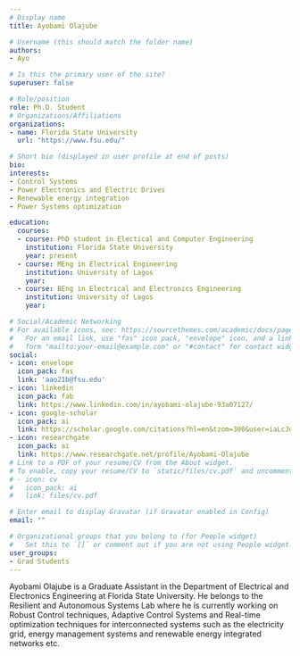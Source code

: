 ```yaml
---
# Display name
title: Ayobami Olajube

# Username (this should match the folder name)
authors:
- Ayo

# Is this the primary user of the site?
superuser: false

# Role/position
role: Ph.D. Student
# Organizations/Affiliations
organizations:
- name: Florida State University
  url: "https://www.fsu.edu/"

# Short bio (displayed in user profile at end of posts)
bio: 
interests:
- Control Systems
- Power Electronics and Electric Drives
- Renewable energy integration
- Power Systems optimization

education:
  courses:
  - course: PhD student in Electical and Computer Engineering
    institution: Florida State University
    year: present
  - course: MEng in Electrical Engineering 
    institution: University of Lagos
    year: 
  - course: BEng in Electrical and Electronics Engineering
    institution: University of Lagos
    year: 

# Social/Academic Networking
# For available icons, see: https://sourcethemes.com/academic/docs/page-builder/#icons
#   For an email link, use "fas" icon pack, "envelope" icon, and a link in the
#   form "mailto:your-email@example.com" or "#contact" for contact widget.
social:
- icon: envelope
  icon_pack: fas
  link: 'aao21b@fsu.edu'
- icon: linkedin
  icon_pack: fab
  link: https://www.linkedin.com/in/ayobami-olajube-93a07127/
- icon: google-scholar
  icon_pack: ai
  link: https://scholar.google.com/citations?hl=en&tzom=300&user=iaLcJdkAAAAJ
- icon: researchgate
  icon_pack: ai
  link: https://www.researchgate.net/profile/Ayobami-Olajube
# Link to a PDF of your resume/CV from the About widget.
# To enable, copy your resume/CV to `static/files/cv.pdf` and uncomment the lines below.
# - icon: cv
#   icon_pack: ai
#   link: files/cv.pdf

# Enter email to display Gravatar (if Gravatar enabled in Config)
email: ""

# Organizational groups that you belong to (for People widget)
#   Set this to `[]` or comment out if you are not using People widget.
user_groups:
- Grad Students
---
```


Ayobami Olajube is a Graduate Assistant in the Department of Electrical and Electronics Engineering at Florida State University. He belongs to the Resilient and Autonomous Systems Lab where he is currently working on Robust Control techniques, Adaptive Control Systems and Real-time optimization techniques for interconnected systems such as the electricity grid, energy management systems and renewable energy integrated networks etc.
